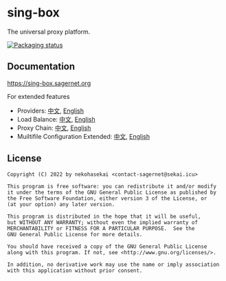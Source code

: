 # sing-box

The universal proxy platform.

[![Packaging status](https://repology.org/badge/vertical-allrepos/sing-box.svg)](https://repology.org/project/sing-box/versions)

## Documentation

https://sing-box.sagernet.org

For extended features

- Providers: [中文](./docs/configuration/provider/index.zh.md), [English](./docs/configuration/provider/index.md)
- Load Balance: [中文](./docs/configuration/outbound/loadbalance.zh.md), [English](./docs/configuration/outbound/loadbalance.md)
- Proxy Chain: [中文](./docs/configuration/outbound/chain.zh.md), [English](./docs/configuration/outbound/chain.md)
- Muiltifile Configuration Extended: [中文](./docs/configuration/index.zh.md), [English](./docs/configuration/index.md)

## License

```
Copyright (C) 2022 by nekohasekai <contact-sagernet@sekai.icu>

This program is free software: you can redistribute it and/or modify
it under the terms of the GNU General Public License as published by
the Free Software Foundation, either version 3 of the License, or
(at your option) any later version.

This program is distributed in the hope that it will be useful,
but WITHOUT ANY WARRANTY; without even the implied warranty of
MERCHANTABILITY or FITNESS FOR A PARTICULAR PURPOSE.  See the
GNU General Public License for more details.

You should have received a copy of the GNU General Public License
along with this program. If not, see <http://www.gnu.org/licenses/>.

In addition, no derivative work may use the name or imply association
with this application without prior consent.
```